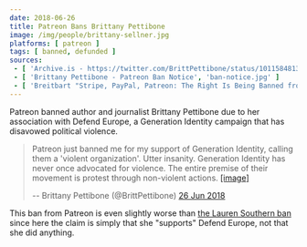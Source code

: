 ```yaml
---
date: 2018-06-26
title: Patreon Bans Brittany Pettibone
image: /img/people/brittany-sellner.jpg
platforms: [ patreon ]
tags: [ banned, defunded ]
sources:
 - [ 'Archive.is - https://twitter.com/BrittPettibone/status/1011584813973868544', 'https://archive.is/PhHSW' ]
 - [ 'Brittany Pettibone - Patreon Ban Notice', 'ban-notice.jpg' ]
 - [ 'Breitbart "Stripe, PayPal, Patreon: The Right Is Being Banned from Online Fundraising" by Allum Bokhari (24 Jul 2018)', 'https://www.breitbart.com/tech/2018/07/24/stripe-paypal-patreon-the-right-is-being-banned-from-online-fundraising/' ]
---
```


Patreon banned author and journalist Brittany Pettibone due to her association with Defend Europe, a Generation Identity campaign that has disavowed political violence.

> Patreon just banned me for my support of Generation Identity, calling them a 'violent organization'.
> Utter insanity. Generation Identity has never once advocated for violence.
> The entire premise of their movement is protest through non-violent actions.
> [[image]](ban-notice.jpg)
>
> -- Brittany Pettibone (@BrittPettibone) [26 Jun 2018](https://archive.is/PhHSW)

This ban from Patreon is even slightly worse than [the Lauren Southern ban](/events/patreon-bans-lauren-southern/) since here the claim is simply that she "supports" Defend Europe, not that she did anything.
